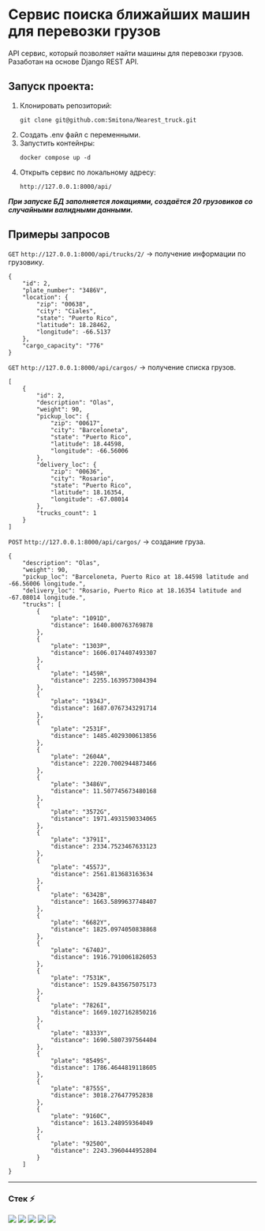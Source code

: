 # Сервис поиска ближайших машин для перевозки грузов
API сервис, который позволяет найти машины для перевозки грузов. Разаботан на основе Django REST API.

## Запуск проекта:
1. Клонировать репозиторий:
   ```
   git clone git@github.com:Smitona/Nearest_truck.git
   ```
2. Создать .env файл с переменными.
3. Запустить контейнры:
   ```
   docker compose up -d
   ```
4. Открыть сервис по локальному адресу:
   ```
   http://127.0.0.1:8000/api/
   ```
***При запуске БД заполняется локациями, создаётся 20 грузовиков со случайными валидными данными.***

## Примеры запросов

```GET``` ```http://127.0.0.1:8000/api/trucks/2/``` → получение информации по грузовику.
```
{
    "id": 2,
    "plate_number": "3486V",
    "location": {
        "zip": "00638",
        "city": "Ciales",
        "state": "Puerto Rico",
        "latitude": 18.28462,
        "longitude": -66.5137
    },
    "cargo_capacity": "776"
}
```

```GET``` ```http://127.0.0.1:8000/api/cargos/``` → получение списка грузов.
```
[
    {
        "id": 2,
        "description": "Olas",
        "weight": 90,
        "pickup_loc": {
            "zip": "00617",
            "city": "Barceloneta",
            "state": "Puerto Rico",
            "latitude": 18.44598,
            "longitude": -66.56006
        },
        "delivery_loc": {
            "zip": "00636",
            "city": "Rosario",
            "state": "Puerto Rico",
            "latitude": 18.16354,
            "longitude": -67.08014
        },
        "trucks_count": 1
    }
]
```

```POST``` ```http://127.0.0.1:8000/api/cargos/``` → создание груза.
```
{
    "description": "Olas",
    "weight": 90,
    "pickup_loc": "Barceloneta, Puerto Rico at 18.44598 latitude and -66.56006 longitude.",
    "delivery_loc": "Rosario, Puerto Rico at 18.16354 latitude and -67.08014 longitude.",
    "trucks": [
        {
            "plate": "1091D",
            "distance": 1640.800763769878
        },
        {
            "plate": "1303P",
            "distance": 1606.0174407493307
        },
        {
            "plate": "1459R",
            "distance": 2255.1639573084394
        },
        {
            "plate": "1934J",
            "distance": 1687.0767343291714
        },
        {
            "plate": "2531F",
            "distance": 1485.4029300613856
        },
        {
            "plate": "2604A",
            "distance": 2220.7002944873466
        },
        {
            "plate": "3486V",
            "distance": 11.507745673480168
        },
        {
            "plate": "3572G",
            "distance": 1971.4931590334065
        },
        {
            "plate": "3791I",
            "distance": 2334.7523467633123
        },
        {
            "plate": "4557J",
            "distance": 2561.813683163634
        },
        {
            "plate": "6342B",
            "distance": 1663.5899637748407
        },
        {
            "plate": "6682Y",
            "distance": 1825.0974050838868
        },
        {
            "plate": "6740J",
            "distance": 1916.7910061826053
        },
        {
            "plate": "7531K",
            "distance": 1529.8435675075173
        },
        {
            "plate": "7826I",
            "distance": 1669.1027162850216
        },
        {
            "plate": "8333Y",
            "distance": 1690.5807397564404
        },
        {
            "plate": "8549S",
            "distance": 1786.4644819118605
        },
        {
            "plate": "8755S",
            "distance": 3018.276477952838
        },
        {
            "plate": "9160C",
            "distance": 1613.248959364049
        },
        {
            "plate": "9250O",
            "distance": 2243.3960444952804
        }
    ]
}
```
---
### Стек ⚡
<img src="https://img.shields.io/badge/Python-black?style=for-the-badge&logo=Python&logoColor=DodgerBlue"/> <img src="https://img.shields.io/badge/Django-black?style=for-the-badge&logo=Django&logoColor=darkturquoise"/> <img src="https://img.shields.io/badge/Docker-black?style=for-the-badge&logo=Docker&logoColor=dodgerblue"/> <img src="https://img.shields.io/badge/Postman-black?style=for-the-badge&logo=Postman&logoColor=Tomato"/> <img src="https://img.shields.io/badge/postgresql-black?style=for-the-badge&logo=postgresql&logoColor=Cyan"/>



